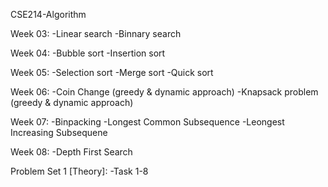 CSE214-Algorithm

Week 03:
-Linear search
-Binnary search

Week 04:
-Bubble sort
-Insertion sort

Week 05:
-Selection sort
-Merge sort
-Quick sort

Week 06:
-Coin Change (greedy & dynamic approach)
-Knapsack problem (greedy & dynamic approach)

Week 07:
-Binpacking
-Longest Common Subsequence
-Leongest Increasing Subsequene

Week 08:
-Depth First Search 

Problem Set 1 
[Theory]:
-Task 1-8


